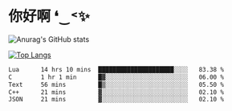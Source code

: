 # 你好啊 ❛‿˂✨

![Anurag's GitHub stats](https://github-readme-stats.vercel.app/api?username=ZombieFly&count_private=true&show_icons=true)

[![Top Langs](https://github-readme-stats.vercel.app/api/top-langs/?username=ZombieFly&layout=compact&count_private=true&hide=Ruby,makefile)](https://github.com/anuraghazra/github-readme-stats)

<!--START_SECTION:waka-->

```txt
Lua      14 hrs 10 mins  █████████████████████░░░░   83.38 %
C        1 hr 1 min      █▓░░░░░░░░░░░░░░░░░░░░░░░   06.00 %
Text     56 mins         █▒░░░░░░░░░░░░░░░░░░░░░░░   05.50 %
C++      21 mins         ▓░░░░░░░░░░░░░░░░░░░░░░░░   02.10 %
JSON     21 mins         ▓░░░░░░░░░░░░░░░░░░░░░░░░   02.10 %
```

<!--END_SECTION:waka-->
